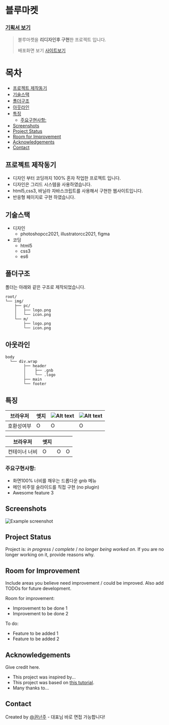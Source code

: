 # 블루마켓 <!-- omit in toc -->
### [기획서 보기](./project1.pdf)
> 블루마켓을 **리디자인후 구현**한 프로젝트 입니다.
>
> 배포화면 보기 [사이트보기](https://qwerewqwerew.github.io/git01/)

# 목차<!-- omit in toc -->

- [프로젝트 제작동기](#프로젝트-제작동기)
- [기술스택](#기술스택)
- [폴더구조](#폴더구조)
- [아웃라인](#아웃라인)
- [특징](#특징)
  - [주요구현사항:](#주요구현사항)
- [Screenshots](#screenshots)
- [Project Status](#project-status)
- [Room for Improvement](#room-for-improvement)
- [Acknowledgements](#acknowledgements)
- [Contact](#contact)

## 프로젝트 제작동기

- 디자인 부터 코딩까지 100% 혼자 작업한 프로젝트 입니다.
- 디자인은 그리드 시스템을 사용하였습니다.
- html5,css3, 바닐라 자바스크립트를 사용해서 구현한 웹사이트입니다.
- 반응형 페이지로 구현 하였습니다.

## 기술스택

- 디자인
  - photoshopcc2021, illustratorcc2021, figma
- 코딩
  - html5
  - css3
  - es6

## 폴더구조

폴더는 아래와 같은 구조로 제작되었습니다.

```text
root/
└── img/
    ├── pc/
    │   ├── logo.png
    │   └── icon.png
    └── m/
        ├── logo.png
        └── icon.png
```

## 아웃라인

```
body
  └── div.wrap
        ├── header
        │    ├── .gnb
        │    └── .logo
        ├── main
        └── footer

```

## 특징

| 브라우저   | 엣지 | ![Alt text](https://cdn-icons-png.flaticon.com/16/13/13770.png) | ![Alt text](https://cdn-icons-png.flaticon.com/16/2/2106.png) |
| ---------- | ---- | --------------------------------------------------------------- | ------------------------------------------------------------- |
| 호환성여부 | O    | O                                                               | O                                                             |

| 브라우저      | 엣지 |     |     |
| ------------- | ---- | --- | --- |
| 컨테이너 너비 | O    | O   | O   |

### 주요구현사항:

- 화면100% 너비를 채우는 드롭다운 gnb 메뉴
- 메인 비주얼 슬라이드를 직접 구현 (no plugin)
- Awesome feature 3

## Screenshots

![Example screenshot](./img/screenshot.png)

<!-- If you have screenshots you'd like to share, include them here. -->


## Project Status

Project is: _in progress_ / _complete_ / _no longer being worked on_. If you are no longer working on it, provide reasons why.

## Room for Improvement

Include areas you believe need improvement / could be improved. Also add TODOs for future development.

Room for improvement:

- Improvement to be done 1
- Improvement to be done 2

To do:

- Feature to be added 1
- Feature to be added 2

## Acknowledgements

Give credit here.

- This project was inspired by...
- This project was based on [this tutorial](https://www.example.com).
- Many thanks to...

## Contact

Created by [@권난주](https://www.flynerd.pl/) - 대표님 바로 면접 가능합니다!

<!-- Optional -->
<!-- ## License -->
<!-- This project is open source and available under the [... License](). -->

<!-- You don't have to include all sections - just the one's relevant to your project -->
